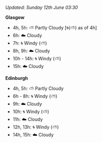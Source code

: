*Updated: Sunday 12th June 03:30*

**Glasgow**

* 4h, 5h: :partly_sunny: Partly Cloudy [:cyclone:(:partly_sunny:) as of 4h]
* 6h: :cloud: Cloudy
* 7h: :cyclone: Windy (:partly_sunny:)
* 8h, 9h: :cloud: Cloudy
* 10h - 14h: :cyclone: Windy (:partly_sunny:)
* 15h: :cloud: Cloudy

**Edinburgh**

* 4h, 5h: :partly_sunny: Partly Cloudy
* 6h - 8h: :cyclone: Windy (:partly_sunny:)
* 9h: :cloud: Cloudy
* 10h: :cyclone: Windy (:partly_sunny:)
* 11h: :cloud: Cloudy
* 12h, 13h: :cyclone: Windy (:partly_sunny:)
* 14h, 15h: :cloud: Cloudy
